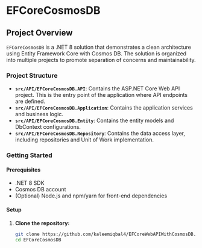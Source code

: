 # EFCoreCosmosDB

## Project Overview

`EFCoreCosmosDB` is a .NET 8 solution that demonstrates a clean architecture using Entity Framework Core with Cosmos DB. The solution is organized into multiple projects to promote separation of concerns and maintainability.

### Project Structure

- **`src/API/EFCoreCosmosDB.API`**: Contains the ASP.NET Core Web API project. This is the entry point of the application where API endpoints are defined.
- **`src/API/EFCoreCosmosDB.Application`**: Contains the application services and business logic.
- **`src/API/EFCoreCosmosDB.Entity`**: Contains the entity models and DbContext configurations.
- **`src/API/EFCoreCosmosDB.Repository`**: Contains the data access layer, including repositories and Unit of Work implementation.

### Getting Started

#### Prerequisites

- .NET 8 SDK
- Cosmos DB account
- (Optional) Node.js and npm/yarn for front-end dependencies

#### Setup

1. **Clone the repository:**
   ```bash
   git clone https://github.com/kaleemiqbal4/EFCoreWebAPIWithCosmosDB.git
   cd EFCoreCosmosDB
   ```
